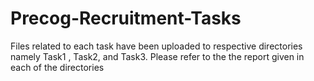 # Precog-Recruitment-Tasks

Files related to each task have been uploaded to respective directories namely Task1 , Task2, and Task3.
Please refer to the the report given in each of the directories
